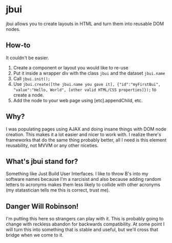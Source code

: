 <h1>jbui</h1>
jbui allows you to create layouts in HTML and turn them into reusable DOM nodes.

<h2>How-to</h2>
It couldn't be easier.
<ol>
  <li>Create a component or layout you would like to re-use</li>
  <li>Put it inside a wrapper div with the class <code>jbui</code> and the dataset <code>jbui.name</code></li>
  <li>Call <code>jbui.init();</code></li>
  <li>Use <code>jbui.create([the jbui.name you gave it], {"id":"myFirstBui", "value":"Hello, World", [other valid HTML/CSS properties]});</code> to create a node.</li>
  <li>Add the node to your web page using [etc].appendChild, etc.</li>
</ol>

<h2>Why?</h2>
I was populating pages using AJAX and doing insane things with DOM node creation. This makes it a lot easier and nicer to work with. I realize there's frameworks that do the same thing probably better, all I need is this element reusability, not MVVM or any other niceties.

<h2>What's jbui stand for?</h2>
Something like Just Build User Interfaces. I like to throw B's into my software names because I'm a narcisist and also because adding random letters to acronyms makes them less likely to collide with other acronyms (my statastician tells me this is correct, trust me).

<h2>Danger Will Robinson!</h2>
I'm putting this here so strangers can play with it. This is probably going to change with reckless abandon for backwards compatibility. At some point I will turn this into something that is stable and useful, but we'll cross that bridge when we come to it.
